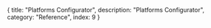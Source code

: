 {
  title: "Platforms Configurator",
  description: "Platforms Configurator",
  category: "Reference",
  index: 9
}

<script>
  window.restBaseUrl = '!{data.restBaseUrl}'
</script>

<link href="/styles/pages/configurator.css" rel='stylesheet' type='text/css' />

<script src="/scripts/configurator/app.js"></script>
<script src="/scripts/configurator/myApp/services.js"></script>
<script src="/scripts/configurator/myApp/controllers.js"></script>
<script src="/scripts/configurator/myApp/directives.js"></script>
<script src="/scripts/configurator/myApp/filters.js"></script>
<script src="/scripts/configurator/myApp/animations.js"></script>

<div class="platforms-configurator row" ng-app="myApp">
  <div ng-view></div>
</div>